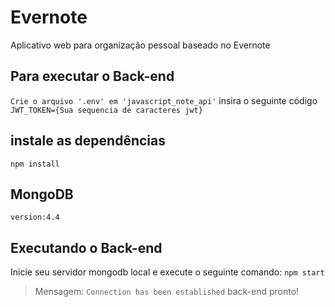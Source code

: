 # Evernote
Aplicativo web para organização pessoal baseado no Evernote
## Para executar o Back-end
`Crie o arquivo '.env' em 'javascript_note_api'` insira o seguinte código `JWT_TOKEN={Sua sequencia de caracteres jwt}`
## instale as dependências
`npm install`
## MongoDB
`version:4.4`
## Executando o Back-end
Inicie seu servidor mongodb local e execute o seguinte comando: `npm start`
> Mensagem: `Connection has been established` back-end pronto!
